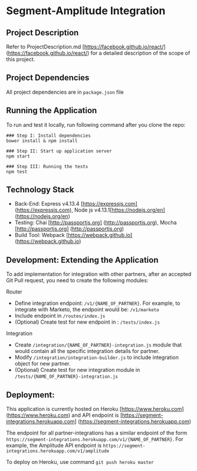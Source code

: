 # Segment-Amplitude Integration




## Project Description

Refer to ProjectDescription.md [https://facebook.github.io/react/] (https://facebook.github.io/react/) for a detailed description of the scope of this project.




## Project Dependencies

All project dependencies are in `package.json` file




## Running the Application

To run and test it locally, run following command after you clone the repo:

```
### Step I: Install dependencies
bower install & npm install

### Step II: Start up application server
npm start

### Step III: Running the tests
npm test

```



## Technology Stack

  * Back-End: Express v4.13.4 [https://expressjs.com] (https://expressjs.com), Node js v4.13.1[https://nodejs.org/en] (https://nodejs.org/en)
  * Testing: Chai [http://passportjs.org] (http://passportjs.org), Mocha [http://passportjs.org] (http://passportjs.org)
  * Build Tool: Webpack [https://webpack.github.io] (https://webpack.github.io)




## Development: Extending the Application

To add implementation for integration with other partners, after an accepted Git Pull request, you need to create the following modules:

Router
  * Define integration endpoint: `/v1/{NAME_OF_PARTNER}`. For example, to integrate with Marketo, the endpoint would be: `/v1/marketo`
  * Include endpoint in `/routes/index.js`
  * (Optional) Create test for new endpoint in : `/tests/index.js`

Integration
  * Create `/integration/{NAME_OF_PARTNER}-integration.js` module that would contain all the specific integration details for partner.
  * Modify `/integration/integration-builder.js` to include integration object for new partner.
  * (Optional) Create test for new integration module in `/tests/{NAME_OF_PARTNER}-integration.js`





## Deployment:

This application is currently hosted on Heroku [https://www.heroku.com] (https://www.heroku.com) and API endpoint is [https://segment-integrations.herokuapp.com] (https://segment-integrations.herokuapp.com) 

The endpoint for all partner-integrations has a similar endpoint of the form `https://segment-integrations.herokuapp.com/v1/{NAME_OF_PARTNER}`. 
For example, the Amplitude API endpoint is `https://segment-integrations.herokuapp.com/v1/amplitude`

To deploy on Heroku, use command `git push heroku master`
